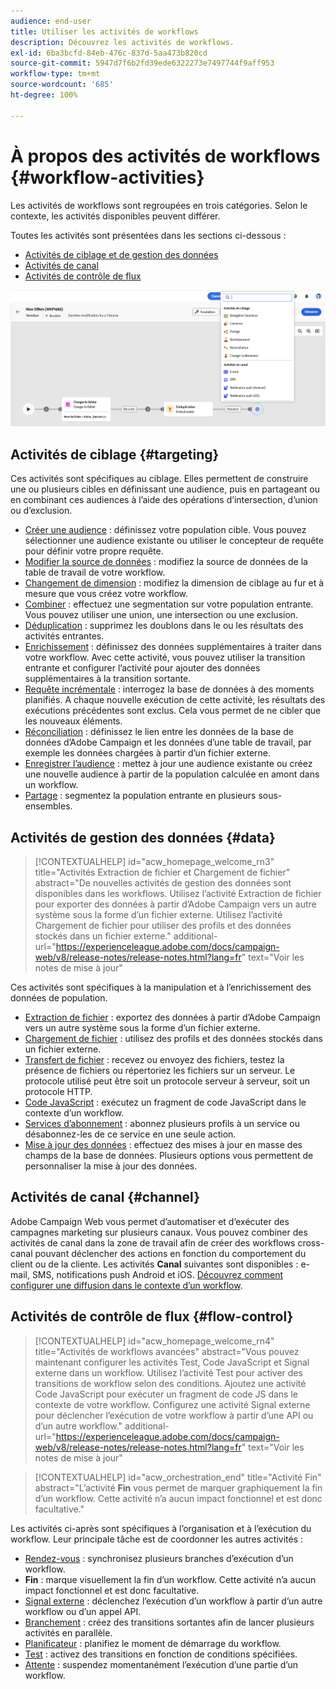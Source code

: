 ```yaml
---
audience: end-user
title: Utiliser les activités de workflows
description: Découvrez les activités de workflows.
exl-id: 6ba3bcfd-84eb-476c-837d-5aa473b820cd
source-git-commit: 5947d7f6b2fd39ede6322273e7497744f9aff953
workflow-type: tm+mt
source-wordcount: '685'
ht-degree: 100%

---
```



# À propos des activités de workflows {#workflow-activities}

Les activités de workflows sont regroupées en trois catégories. Selon le contexte, les activités disponibles peuvent différer.

Toutes les activités sont présentées dans les sections ci-dessous :

* [Activités de ciblage et de gestion des données](#targeting)
* [Activités de canal](#channel)
* [Activités de contrôle de flux](#flow-control)

![](../assets/workflow-activities.png)

## Activités de ciblage {#targeting}

Ces activités sont spécifiques au ciblage. Elles permettent de construire une ou plusieurs cibles en définissant une audience, puis en partageant ou en combinant ces audiences à l’aide des opérations d’intersection, d’union ou d’exclusion.

* [Créer une audience](build-audience.md) : définissez votre population cible. Vous pouvez sélectionner une audience existante ou utiliser le concepteur de requête pour définir votre propre requête.
* [Modifier la source de données](change-data-source.md) : modifiez la source de données de la table de travail de votre workflow.
* [Changement de dimension](change-dimension.md) : modifiez la dimension de ciblage au fur et à mesure que vous créez votre workflow.
* [Combiner](combine.md) : effectuez une segmentation sur votre population entrante. Vous pouvez utiliser une union, une intersection ou une exclusion.
* [Déduplication](deduplication.md) : supprimez les doublons dans le ou les résultats des activités entrantes.
* [Enrichissement](enrichment.md) : définissez des données supplémentaires à traiter dans votre workflow. Avec cette activité, vous pouvez utiliser la transition entrante et configurer l’activité pour ajouter des données supplémentaires à la transition sortante.
* [Requête incrémentale](incremental-query.md) : interrogez la base de données à des moments planifiés. A chaque nouvelle exécution de cette activité, les résultats des exécutions précédentes sont exclus. Cela vous permet de ne cibler que les nouveaux éléments.
* [Réconciliation](reconciliation.md) : définissez le lien entre les données de la base de données d’Adobe Campaign et les données d’une table de travail, par exemple les données chargées à partir d’un fichier externe.
* [Enregistrer l’audience](save-audience.md) : mettez à jour une audience existante ou créez une nouvelle audience à partir de la population calculée en amont dans un workflow.
* [Partage](split.md) : segmentez la population entrante en plusieurs sous-ensembles.

## Activités de gestion des données {#data}

>[!CONTEXTUALHELP]
>id="acw_homepage_welcome_rn3"
>title="Activités Extraction de fichier et Chargement de fichier"
>abstract="De nouvelles activités de gestion des données sont disponibles dans les workflows. Utilisez l’activité Extraction de fichier pour exporter des données à partir d’Adobe Campaign vers un autre système sous la forme d’un fichier externe. Utilisez l’activité Chargement de fichier pour utiliser des profils et des données stockés dans un fichier externe."
>additional-url="https://experienceleague.adobe.com/docs/campaign-web/v8/release-notes/release-notes.html?lang=fr" text="Voir les notes de mise à jour"

Ces activités sont spécifiques à la manipulation et à l’enrichissement des données de population.

* [Extraction de fichier](extract-file.md) : exportez des données à partir d’Adobe Campaign vers un autre système sous la forme d’un fichier externe.
* [Chargement de fichier](load-file.md) : utilisez des profils et des données stockés dans un fichier externe.
* [Transfert de fichier](transfer-file.md) : recevez ou envoyez des fichiers, testez la présence de fichiers ou répertoriez les fichiers sur un serveur. Le protocole utilisé peut être soit un protocole serveur à serveur, soit un protocole HTTP.
* [Code JavaScript](javascript-code.md) : exécutez un fragment de code JavaScript dans le contexte d’un workflow.
* [Services d’abonnement](subscription-services.md) : abonnez plusieurs profils à un service ou désabonnez-les de ce service en une seule action.
* [Mise à jour des données](update-data.md) : effectuez des mises à jour en masse des champs de la base de données. Plusieurs options vous permettent de personnaliser la mise à jour des données.

## Activités de canal {#channel}

Adobe Campaign Web vous permet d’automatiser et d’exécuter des campagnes marketing sur plusieurs canaux. Vous pouvez combiner des activités de canal dans la zone de travail afin de créer des workflows cross-canal pouvant déclencher des actions en fonction du comportement du client ou de la cliente. Les activités **Canal** suivantes sont disponibles : e-mail, SMS, notifications push Android et iOS. [Découvrez comment configurer une diffusion dans le contexte d’un workflow](channels.md).

## Activités de contrôle de flux {#flow-control}


>[!CONTEXTUALHELP]
>id="acw_homepage_welcome_rn4"
>title="Activités de workflows avancées"
>abstract="Vous pouvez maintenant configurer les activités Test, Code JavaScript et Signal externe dans un workflow. Utilisez l’activité Test pour activer des transitions de workflow selon des conditions. Ajoutez une activité Code JavaScript pour exécuter un fragment de code JS dans le contexte de votre workflow. Configurez une activité Signal externe pour déclencher l’exécution de votre workflow à partir d’une API ou d’un autre workflow."
>additional-url="https://experienceleague.adobe.com/docs/campaign-web/v8/release-notes/release-notes.html?lang=fr" text="Voir les notes de mise à jour"



>[!CONTEXTUALHELP]
>id="acw_orchestration_end"
>title="Activité Fin"
>abstract="L’activité **Fin** vous permet de marquer graphiquement la fin d’un workflow. Cette activité n’a aucun impact fonctionnel et est donc facultative."

Les activités ci-après sont spécifiques à l’organisation et à l’exécution du workflow. Leur principale tâche est de coordonner les autres activités :

* [Rendez-vous](and-join.md) : synchronisez plusieurs branches d’exécution d’un workflow.
* **Fin** : marque visuellement la fin d’un workflow. Cette activité n’a aucun impact fonctionnel et est donc facultative.
* [Signal externe](external-signal.md) : déclenchez l’exécution d’un workflow à partir d’un autre workflow ou d’un appel API.
* [Branchement](fork.md) : créez des transitions sortantes afin de lancer plusieurs activités en parallèle.
* [Planificateur](scheduler.md) : planifiez le moment de démarrage du workflow.
* [Test](test.md) : activez des transitions en fonction de conditions spécifiées.
* [Attente](wait.md) : suspendez momentanément l’exécution d’une partie d’un workflow.
